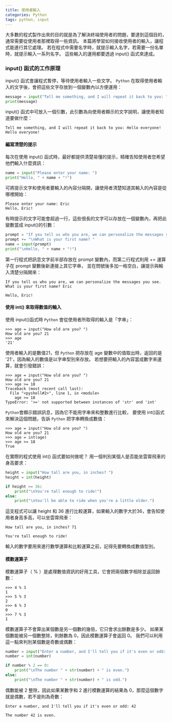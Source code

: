 ```yaml
---
title: 使用者輸入
categories: Python
tags: python, input
---
```

大多數的程式製作出來的目的就是為了解決終端使用者的問題，要達到這個目的，通常需要從使用者那裡取得一些資訊。
本篇將學習如何接收使用者的輸入，讓程式能進行其它處理。
若在程式中需要名字時，就提示輸入名字，若需要一份名單時，就提示輸入一系列名字。
這些輸入的運用都要透過 input() 函式來達成。

<!-- more -->

### input() 函式的工作原理
input() 函式會讓程式暫停，等待使用者輸入一些文字。
`Python` 在取得使用者輸入的文字後，會把這些文字存放到一個變數內以方便運用：
```python
message = input("Tell me something, and I will repeat it back to you: ")
print(message)
```
input() 函式中可放入一個引數，此引數為向使用者顯示的文字說明，讓使用者知道要做什麼：
```text
Tell me something, and I will repeat it back to you: Hello everyone!
Hello everyone!
```

#### 編寫清楚的提示
每次在使用 input() 函式時，最好都提供清楚易懂的提示，精確告知使用者您希望他們輸入什麼資訊：
```python
name = input("Please enter your name: ")
print("Hello, " + name + "!")
```
可將提示文字和使用者要輸入的內容分隔開，讓使用者清楚知道其輸入的內容是從哪裡開始：
```text
Please enter your name: Eric
Hello, Eric!
```
有時提示的文字可能會超過一行，這些很長的文字可以存放在一個變數內，再把此變數當成 input()的引數：
```python
prompt = "If you tell us who you are, we can personalize the messages you see."
prompt += "\nWhat is your first name? "
name = input(prompt)
print("\nHello, " + name + "!")
```
第一行程式把訊息文字前半部存放在 prompt 變數內，而第二行程式則用 += 運算子在 prompt 變數後新連接上其它字串，
並在問號後多加一格空白，讓提示與輸入清楚分隔開來：
```text
If you tell us who you are, we can personalize the messages you see.
What is your first name? Eric

Hello, Eric!
```

#### 使用 int() 來取得數值的輸入
使用 input()函式時 `Python` 會從使用者所取得的輸入是「字串」：
```text
>>> age = input("How old are you? ")
How old are you? 21
>>> age
'21'
```
使用者輸入的是數值21，但 `Python` 把存放在 age 變數中的值取出時，返回的是 '21'，因為輸入的數值是以字串型別來存放。
若想要把輸入的內容當成數字來運算，就會引發錯誤：
```text
>>> age = input("How old are you? ")
How old are you? 21
>>> age >= 18
Traceback (most recent call last):
  File "<pyshell#2>", line 1, in <module>
    age >= 18
TypeError: '>=' not supported between instances of 'str' and 'int'
```
`Python`會顯示錯誤訊息，因為它不能用字串來和整數進行比較，
要使用 int()函式來解決這個問題，告訴 `Python` 把字串轉換成數值：
```text
>>> age = input("How old are you? ")
How old are you? 21
>>> age = int(age)
>>> age >= 18
True
```
在實際的程式使用 int() 函式要如何做呢？
用一個判別某個人是否能坐雲霄飛車的身高要求：
```python
height = input("How tall are you, in inches? ")
height = int(height)

if height >= 36:
    print("\nYou're tall enough to ride!")
else:
    print("\nYou'll be able to ride when you're a little older.")
```
這支程式可以讓 height 和 36 進行比較運算，如果輸入的數字大於36，會告知使用者身高多高，可以坐雲霄飛車：
```text
How tall are you, in inches? 71

You're tall enough to ride!
```
輸入的數字要用來進行數學運算和比較運算之前，記得先要轉換成數值型別。

#### 模數運算子
模數運算子（ % ）是處理數值資訊的好用工具，它會把兩個數字相除並返回餘數：
```text
>>> 4 % 3
1
>>> 5 % 3
2
>>> 6 % 3
0
>>> 7 % 3
1
```
模數運算子不會算出某個數是另一個數的幾倍，它只會求出餘數是多少。
如果某個數能被另一個數整除，則餘數為 0，因此模數運算子會返回 0。
我們可以利用這一點來判別某個數是奇數或偶數：
```python
number = input("Enter a number, and I'll tell you if it's even or odd: ")
number = int(number)

if number % 2 == 0:
    print("\nThe number " + str(number) + " is even.")
else:
    print("\nThe number " + str(number) + " is odd.")
```
偶數能被 2 整除，因此如果某數字和 2 進行模數運算的結果為 0，那麼這個數字就是偶數，若不是則為奇數：
```text
Enter a number, and I'll tell you if it's even or odd: 42

The number 42 is even.
```
